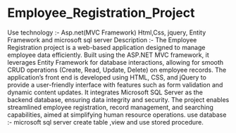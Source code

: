 # Employee_Registration_Project
Use technology :- Asp.net(MVC Framework) Html,Css, jquery, Entity Framework and microsoft sql server
Description :- The Employee Registration project is a web-based application designed to manage employee data efficiently. Built using the ASP.NET MVC framework, it leverages Entity Framework for database interactions, allowing for smooth CRUD operations (Create, Read, Update, Delete) on employee records. The application’s front end is developed using HTML, CSS, and jQuery to provide a user-friendly interface with features such as form validation and dynamic content updates. It integrates Microsoft SQL Server as the backend database, ensuring data integrity and security. The project enables streamlined employee registration, record management, and searching capabilities, aimed at simplifying human resource operations.
use database :- microsoft sql server create table ,view and use stored procedure.

